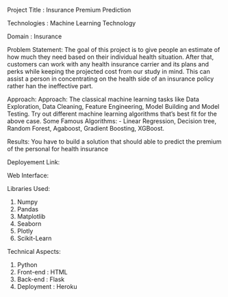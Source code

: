 Project Title : Insurance Premium Prediction

Technologies : Machine Learning Technology

Domain : Insurance

Problem Statement: 
The goal of this project is to give people an estimate of how much they need based on
their individual health situation. After that, customers can work with any health insurance carrier and its plans and perks while keeping the projected cost from our study in mind. This can assist a person in concentrating on the health side of an insurance policy rather han the ineffective part.

Approach: 
Approach: The classical machine learning tasks like Data Exploration, Data Cleaning, Feature Engineering, Model Building and Model Testing. Try out different machine learning algorithms that’s best fit for the above case.
Some Famous Algorithms: - Linear Regression, Decision tree, Random Forest, Agaboost, Gradient Boosting, XGBoost.

Results: 
You have to build a solution that should able to predict the premium of the personal for health insurance

Deployement Link:

Web Interface:

Libraries Used:
1. Numpy
2. Pandas
3. Matplotlib
4. Seaborn
5. Plotly
6. Scikit-Learn

Technical Aspects:
1. Python
2. Front-end : HTML
3. Back-end : Flask
4. Deployment : Heroku
